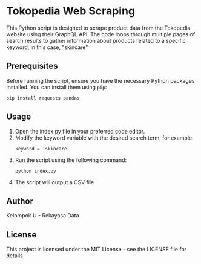 # Tokopedia Web Scraping

This Python script is designed to scrape product data from the Tokopedia website using their GraphQL API. The code loops through multiple pages of search results to gather information about products related to a specific keyword, in this case, "skincare"

## Prerequisites

Before running the script, ensure you have the necessary Python packages installed. You can install them using `pip`:

```
pip install requests pandas
```

## Usage
1. Open the index.py file in your preferred code editor.
2. Modify the keyword variable with the desired search term, for example: 
    ```
    keyword = 'skincare'
    ```
3. Run the script using the following command:
    ```
    python index.py
    ```
4. The script will output a CSV file 

## Author
Kelompok U - Rekayasa Data 

## License
This project is licensed under the MIT License - see the LICENSE file for details